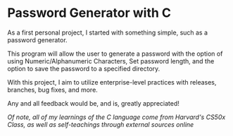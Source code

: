 # Password Generator with C

As a first personal project, I started with something simple, such as a password generator.

This program will allow the user to generate a password with the option of using 
Numeric/Alphanumeric Characters, Set password length, and the option to save the password to a specified directory.

With this project, I aim to utilize enterprise-level practices with releases, branches, bug fixes, and more.

Any and all feedback would be, and is, greatly appreciated!

_Of note, all of my learnings of the C language come from Harvard's CS50x Class, as well as self-teachings through external sources online_
